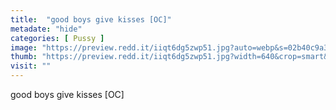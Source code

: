 ```yaml
---
title:  "good boys give kisses [OC]"
metadate: "hide"
categories: [ Pussy ]
image: "https://preview.redd.it/iiqt6dg5zwp51.jpg?auto=webp&s=02b40c9a39cb97b017fb166767db6715c50c4a1b"
thumb: "https://preview.redd.it/iiqt6dg5zwp51.jpg?width=640&crop=smart&auto=webp&s=722d10072230559e81146122c934a042a2f2a850"
visit: ""
---
```

good boys give kisses [OC]
